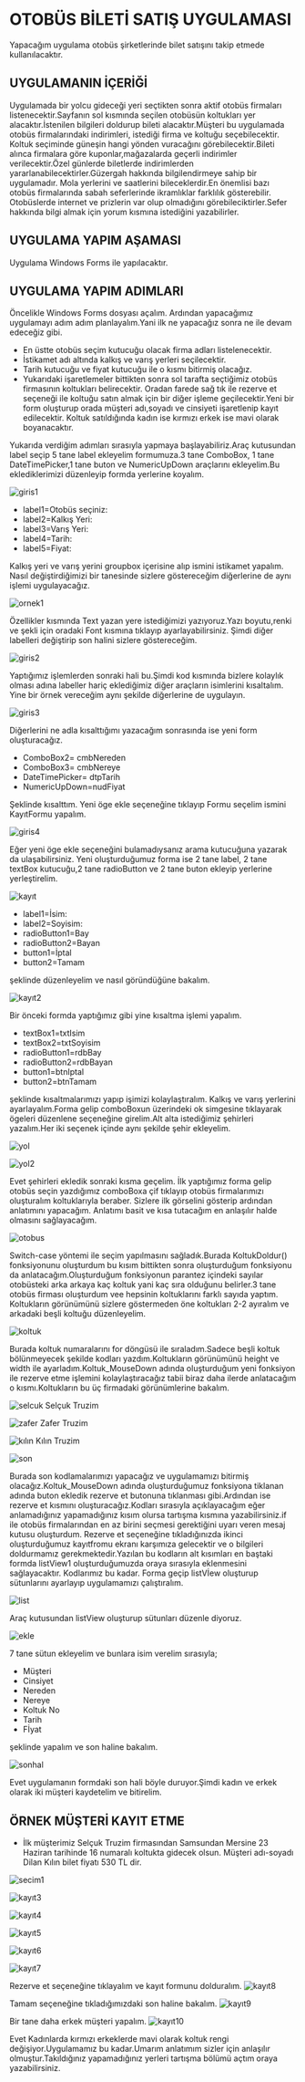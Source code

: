 # OTOBÜS BİLETİ SATIŞ UYGULAMASI
Yapacağım uygulama otobüs şirketlerinde bilet satışını takip etmede kullanılacaktır.
## UYGULAMANIN İÇERİĞİ
Uygulamada bir yolcu gideceği yeri seçtikten sonra aktif otobüs firmaları listenecektir.Sayfanın sol kısmında seçilen otobüsün koltukları yer alacaktır.İstenilen bilgileri doldurup bileti alacaktır.Müşteri bu uygulamada otobüs firmalarındaki indirimleri, istediği firma ve koltuğu seçebilecektir. Koltuk seçiminde güneşin hangi yönden vuracağını görebilecektir.Bileti alınca firmalara göre kuponlar,mağazalarda geçerli indirimler verilecektir.Özel günlerde biletlerde indirimlerden yararlanabilecektirler.Güzergah hakkında bilgilendirmeye sahip bir uygulamadır. Mola yerlerini ve saatlerini bileceklerdir.En önemlisi bazı otobüs firmalarında sabah seferlerinde ikramlıklar farklılık gösterebilir. Otobüslerde internet ve prizlerin var olup olmadığını görebileciktirler.Sefer hakkında bilgi almak için yorum kısmına istediğini yazabilirler.
## UYGULAMA YAPIM AŞAMASI
Uygulama Windows Forms ile yapılacaktır.
## UYGULAMA YAPIM ADIMLARI
Öncelikle Windows Forms dosyası açalım. Ardından yapacağımız uygulamayı adım adım planlayalım.Yani ilk ne yapacağız sonra ne ile devam edeceğiz gibi.
  * En üstte otobüs seçim kutucuğu olacak firma adları listelenecektir.
  * İstikamet adı altında kalkış ve varış yerleri seçilecektir.
  * Tarih kutucuğu ve fiyat kutucuğu ile o kısmı bitirmiş olacağız.
  * Yukarıdaki işaretlemeler bittikten sonra sol tarafta seçtiğimiz otobüs firmasının koltukları belirecektir. Oradan farede sağ tık ile rezerve et seçeneği ile koltuğu satın almak için bir diğer işleme geçilecektir.Yeni bir form oluşturup orada müşteri adı,soyadı ve cinsiyeti işaretlenip kayıt edilecektir. Koltuk satıldığında kadın ise kırmızı erkek ise mavi olarak boyanacaktır.

Yukarıda verdiğim adımları sırasıyla yapmaya başlayabiliriz.Araç kutusundan label seçip 5 tane label ekleyelim formumuza.3 tane ComboBox, 1 tane DateTimePicker,1 tane buton ve NumericUpDown araçlarını ekleyelim.Bu eklediklerimizi düzenleyip formda yerlerine koyalım.
  
![giris1](https://github.com/dilankln/biletsatis.io/assets/102542430/c6ffa302-9f5b-4ff5-bc84-4ebe3c658d47)

+ label1=Otobüs seçiniz:
+ label2=Kalkış Yeri:
+ label3=Varış Yeri:
+ label4=Tarih:
+ label5=Fiyat:

Kalkış yeri ve varış yerini groupbox içerisine alıp ismini istikamet yapalım.
Nasıl değiştirdiğimizi bir tanesinde sizlere göstereceğim diğerlerine de aynı işlemi uygulayacağız.

![ornek1](https://github.com/dilankln/biletsatis.io/assets/102542430/df1714c0-ffb5-4d1e-bc7a-86b05ccefb0e)

Özellikler kısmında Text yazan yere istediğimizi yazıyoruz.Yazı boyutu,renki  ve şekli için oradaki Font kısmına tıklayıp ayarlayabilirsiniz.
Şimdi diğer labelleri değiştirip son halini sizlere göstereceğim.

![giris2](https://github.com/dilankln/biletsatis.io/assets/102542430/c6ae5c4e-9557-45ea-86a6-9fb9f6295a31)

Yaptığımız işlemlerden sonraki hali bu.Şimdi kod kısmında bizlere kolaylık olması adına labeller hariç eklediğimiz diğer araçların isimlerini kısaltalım. Yine bir örnek vereceğim aynı şekilde diğerlerine de uygulayın.

![giris3](https://github.com/dilankln/biletsatis.io/assets/102542430/3c910b6f-13fe-4409-9372-7dc581649ed1)

Diğerlerini ne adla kısalttığımı yazacağım sonrasında ise yeni form oluşturacağız.
+ ComboBox2= cmbNereden
+ ComboBox3= cmbNereye
+ DateTimePicker= dtpTarih
+ NumericUpDown=nudFiyat

Şeklinde kısalttım.
Yeni öge ekle seçeneğine tıklayıp Formu seçelim ismini KayıtFormu yapalım.

![giris4](https://github.com/dilankln/biletsatis.io/assets/102542430/7a60f2b8-6229-4634-826c-98ccf9a06cbd)

Eğer yeni öge ekle seçeneğini bulamadıysanız arama kutucuğuna yazarak da ulaşabilirsiniz.
Yeni oluşturduğumuz forma ise 2 tane label, 2 tane textBox kutucuğu,2 tane radioButton ve 2 tane buton ekleyip yerlerine yerleştirelim.

![kayıt](https://github.com/dilankln/biletsatis.io/assets/102542430/49f978e1-53e1-4614-970a-7b3b8b304aed)

+ label1=İsim:
+ label2=Soyisim:
+ radioButton1=Bay
+ radioButton2=Bayan
+ button1=İptal
+ button2=Tamam

şeklinde düzenleyelim ve nasıl göründüğüne bakalım.

![kayıt2](https://github.com/dilankln/biletsatis.io/assets/102542430/030ce7ad-e18c-44ab-ab99-f7f9f027cf7c)

Bir önceki formda yaptığımız gibi yine kısaltma işlemi yapalım.
 + textBox1=txtIsim
 + textBox2=txtSoyisim
 + radioButton1=rdbBay
 + radioButton2=rdbBayan
 + button1=btnIptal
 + button2=btnTamam

şeklinde kısaltmalarımızı yapıp işimizi kolaylaştıralım.
Kalkış ve varış yerlerini ayarlayalım.Forma gelip comboBoxun üzerindeki ok simgesine tıklayarak ögeleri düzenlene seçeneğine girelim.Alt alta istediğimiz şehirleri yazalım.Her iki seçenek içinde aynı şekilde şehir ekleyelim.

![yol](https://github.com/dilankln/biletsatis.io/assets/102542430/2d67ede6-7362-4098-94c9-7432dfd86206)

![yol2](https://github.com/dilankln/biletsatis.io/assets/102542430/16f2e458-c3e1-42c9-aa94-06674c3550fb)

Evet şehirleri ekledik sonraki kısma geçelim.
İlk yaptığımız forma gelip otobüs seçin yazdığımız comboBoxa çif tıklayıp otobüs firmalarımızı oluşturalım koltuklarıyla beraber.
Sizlere ilk görselini gösterip ardından anlatımını yapacağım. Anlatımı basit ve kısa tutacağım en anlaşılır halde olmasını sağlayacağım.

![otobus](https://github.com/dilankln/biletsatis.io/assets/102542430/ba47a7fd-a993-45a8-ae90-6430b29e9f03)

Switch-case yöntemi ile seçim yapılmasını sağladık.Burada KoltukDoldur() fonksiyonunu oluşturdum bu kısım bittikten sonra oluşturduğum fonksiyonu da anlatacağım.Oluşturduğum fonksiyonun parantez içindeki sayılar otobüsteki arka arkaya kaç koltuk yani kaç sıra olduğunu belirler.3 tane otobüs firması oluşturdum vee hepsinin koltuklarını farklı sayıda yaptım. Koltukların görünümünü sizlere göstermeden öne koltukları 2-2 ayıralım ve arkadaki beşli koltuğu düzenleyelim.

![koltuk](https://github.com/dilankln/biletsatis.io/assets/102542430/d2330e32-e949-4e2d-9afb-694149a73254)

Burada koltuk numaralarını for döngüsü ile sıraladım.Sadece beşli koltuk bölünmeyecek şekilde kodları yazdım.Koltukların görünümünü height ve width ile ayarladım.Koltuk_MouseDown adında oluşturduğum yeni fonksiyon ile rezerve etme işlemini kolaylaştıracağız tabii biraz daha ilerde anlatacağım o kısmı.Koltukların bu üç firmadaki görünümlerine bakalım.

![selcuk](https://github.com/dilankln/biletsatis.io/assets/102542430/0cb19ca5-c14a-4d9a-8581-3cd788425d1d)
Selçuk Truzim

![zafer](https://github.com/dilankln/biletsatis.io/assets/102542430/e985ec9b-07c7-43b6-a70f-d909d7002231)
Zafer Truzim

![kılın](https://github.com/dilankln/biletsatis.io/assets/102542430/520cd53e-4b26-4b53-90f4-8e8611f23d9b)
Kılın Truzim 

![son](https://github.com/dilankln/biletsatis.io/assets/102542430/f8b7a1a9-58b0-4665-9f1b-1e1cb3115e36)

Burada son kodlamalarımızı yapacağız ve uygulamamızı bitirmiş olacağız.Koltuk_MouseDown adında oluşturduğumuz fonksiyona tiklanan adında buton ekledik rezerve et butonuna tıklanması gibi.Ardından ise rezerve et kısmını oluşturacağız.Kodları sırasıyla açıklayacağım eğer anlamadığınız yapamadığınız kısım olursa tartışma kısmına yazabilirsiniz.if ile otobüs firmalarından en az birini seçmesi gerektiğini uyarı veren mesaj kutusu oluşturdum.
Rezerve et seçeneğine tıkladığınızda ikinci oluşturduğumuz kayıtfromu ekranı karşımıza gelecektir ve o bilgileri doldurmamız gerekmektedir.Yazılan bu kodların alt kısımları en baştaki formda listView1 oluşturduğumuzda oraya sırasıyla eklenmesini sağlayacaktır. Kodlarımız bu kadar. Forma geçip listVİew oluşturup sütunlarını ayarlayıp uygulamamızı çalıştıralım.

![list](https://github.com/dilankln/biletsatis.io/assets/102542430/8fcc709f-9174-4cd2-949e-ffa1ecb78c4e)

Araç kutusundan listView oluşturup sütunları düzenle diyoruz.

![ekle](https://github.com/dilankln/biletsatis.io/assets/102542430/6afc3c21-53f0-4c7c-be79-236f70efd70a)

7 tane sütun  ekleyelim ve bunlara isim verelim sırasıyla;
+ Müşteri
+ Cinsiyet
+ Nereden
+ Nereye
+ Koltuk No
+ Tarih
+ Fİyat

şeklinde yapalım ve son haline bakalım.

![sonhal](https://github.com/dilankln/biletsatis.io/assets/102542430/77dcba5e-e953-4245-8135-74548294f1e6)

Evet uygulamanın formdaki son hali böyle duruyor.Şimdi kadın ve erkek olarak iki müşteri kaydetelim ve bitirelim.

## ÖRNEK MÜŞTERİ KAYIT ETME

+ İlk müşterimiz Selçuk Truzim firmasından Samsundan Mersine 23 Haziran tarihinde 16 numaralı koltukta gidecek olsun. Müşteri adı-soyadı Dilan Kılın bilet fiyatı 530 TL dir.

![secim1](https://github.com/dilankln/biletsatis.io/assets/102542430/66d9c890-8baf-4e8b-bc5d-18e522f78fbf)

![kayıt3](https://github.com/dilankln/biletsatis.io/assets/102542430/8ca7747b-6a6c-4e44-b113-de6f6443ae0b)

![kayıt4](https://github.com/dilankln/biletsatis.io/assets/102542430/c8121ce9-bce4-424e-897d-7cc9fce5a7ab)

![kayıt5](https://github.com/dilankln/biletsatis.io/assets/102542430/4cda44c2-d9c7-4f34-88bd-b23eec1fd5f7)

![kayıt6](https://github.com/dilankln/biletsatis.io/assets/102542430/614c86aa-07a7-4de3-9351-e1115bd4f6ea)

![kayıt7](https://github.com/dilankln/biletsatis.io/assets/102542430/76e16d5d-86c6-4f6b-8739-f1e98e1b6c96)

Rezerve et seçeneğine tıklayalım ve kayıt formunu dolduralım.
![kayıt8](https://github.com/dilankln/biletsatis.io/assets/102542430/86b53e38-833d-461b-a076-02394cb1e6f0)

Tamam seçeneğine tıkladığımızdaki son haline bakalım.
![kayıt9](https://github.com/dilankln/biletsatis.io/assets/102542430/4477d566-2109-4603-a0b4-19ae4efa494e)

Bir tane daha erkek müşteri yapalım.
![kayıt10](https://github.com/dilankln/biletsatis.io/assets/102542430/a73bee47-9157-4340-bec6-26ad0b1afe3d)

Evet Kadınlarda kırmızı erkeklerde mavi olarak koltuk rengi değişiyor.Uygulamamız bu kadar.Umarım anlatımım sizler için anlaşılır olmuştur.Takıldığınız yapamadığınız yerleri tartışma bölümü açtım oraya yazabilirsiniz.
